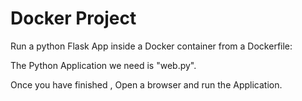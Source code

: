 # Docker Project

Run a python Flask App inside a Docker container from a Dockerfile:

The  Python Application we need is "web.py".

Once you have finished , Open a browser and run the Application.
 

